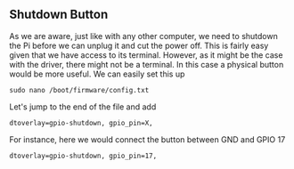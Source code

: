 ## Shutdown Button
As we are aware, just like with any other computer, we need to shutdown the Pi before we can unplug it and cut the power off. This is fairly easy given that we have access to its terminal. 
However, as it might be the case with the driver, there might not be a terminal. In this case a physical button would be more useful. We can easily set this up

```
sudo nano /boot/firmware/config.txt
```

Let's jump to the end of the file and add
```
dtoverlay=gpio-shutdown, gpio_pin=X,
```

For instance, here we would connect the button between GND and GPIO 17
```
dtoverlay=gpio-shutdown, gpio_pin=17,
```
